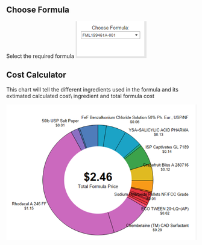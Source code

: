 

## Choose Formula

Select the required formula
![Screenshot](img/screenshot.png)


## Cost Calculator 

This chart will tell the different ingredients used  in the formula  and its extimated calculated cost\ ingredient  and total formula cost

![Screenshot](img/costcalculator.png)